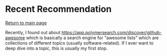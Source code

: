 # Recent Recommendation

[Return to main page](../README.md)

Recently, I found out about https://app.polymersearch.com/discover/github-awesome which is basically a search engine for "awesome lists" which are collections of different topics (usually software-related).  If I ever want to deep dive into a topic, this is usually my first stop.
